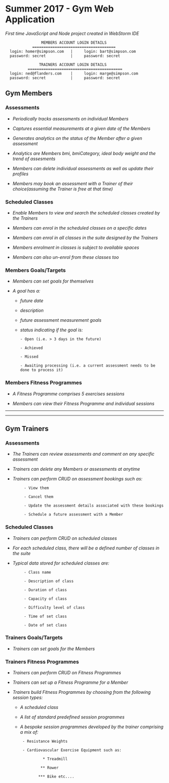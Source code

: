 # Summer 2017 - Gym Web Application

_First time JavaScript and Node project created in WebStorm IDE_


                    MEMBERS ACCOUNT LOGIN DETAILS  
                =====================================
      login: homer@simpson.com   |     login: bart@simpson.com
      password: secret           |     password: secret
      
                   TRAINERS ACCOUNT LOGIN DETAILS  
              ==========================================
      login: ned@flanders.com    |     login: marge@simpson.com
      password: secret           |     password: secret



## Gym Members

### Assessments
- _Periodically tracks assessments on individual Members_

- _Captures essential measurements at a given date of the Members_

- _Generates analytics on the status of the Member after a given assessment_

- _Analytics are Members bmi, bmiCategory, ideal body weight and the trend of assesments_

- _Members can delete individual assessments as well as update their profiles_

- _Members may book an assessment	with a Trainer of their	choice(assuming	the	Trainer is free	at that time)_

### Scheduled Classes
- _Enable Members to view and search the scheduled classes created by the Trainers_

- _Members can enrol in the scheduled classes on a specific dates_

- _Members can enrol in	all	classes	in the suite designed by the Trainers_

- _Members enrolment in	classes	is subject to	available	spaces_

- _Members can also un-enrol from	these classes	too_

### Members Goals/Targets
- _Members can set goals for themselves_	

* _A goal has a:_

     - _future date_
  
     - _description_
  
     - _future assessment measurement goals_

     - _status indicating if the goal is:_
  
           - Open (i.e. > 3 days in the future)
     
           - Achieved
     
           - Missed
     
           - Awaiting processing (i.e. a current assessment needs to be done to process it)
  
### Members Fitness Programmes
  - _A Fitness Programme comprises 5 exercises sessions_
  
  - _Members can view	their	Fitness	Programme	and	individual sessions_
 *** 
 ***
 
## Gym Trainers
### Assessments
- _The Trainers can review assessments and comment on any specific assessment_

- _Trainers can delete any Members or assessments at anytime_

- _Trainers can perform CRUD on assessment bookings such as:_

           - View them
            
           - Cancel them		
            
           - Update the assessment details associated with these bookings
            
           - Schedule a future assessment with a Member

### Scheduled Classes
- _Trainers can perform CRUD on scheduled classes_

- _For each scheduled class, there will be a defined number of classes in the suite_

- _Typical data stored for scheduled classes are:_

           - Class name
          
           - Description of class
          
           - Duration of class
          
           - Capacity of class
          
           - Difficulty level of class
          
           - Time of set class
          
           - Date of set class
 
### Trainers Goals/Targets
- _Trainers can set goals for the Members_

### Trainers Fitness Programmes
- _Trainers can perform CRUD on Fitness Programmes_

- _Trainers can set up a Fitness Programme for a Member_

- _Trainers build Fitness Programmes by choosing from the following session types:_

     - _A scheduled class_

     - _A list of standard predefined session programmes_
     
     - _A bespoke session programmes developed by the	trainer comprising a mix of:_	
     
            - Resistance Weights
                    
            - Cardiovascular Exercise Equipment such as:	
            
                     * Treadmill
                    
                    ** Rower
                    
                   *** Bike etc....	

     

	




